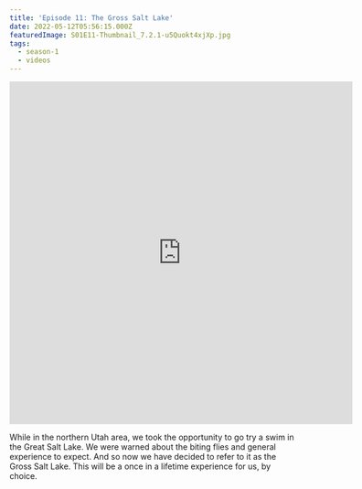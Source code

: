 ```yaml
---
title: 'Episode 11: The Gross Salt Lake'
date: 2022-05-12T05:56:15.000Z
featuredImage: S01E11-Thumbnail_7.2.1-u5Quokt4xjXp.jpg
tags:
  - season-1
  - videos
---
```

<iframe  allowfullscreen="true" title="The Gross Salt Lake | Episode 11 | Full Time RV Travels" width="600" height="600" src="https://www.youtube.com/embed/TbnTKefXKP0?feature=oembed&amp;color=red&amp;rel=1&amp;controls=1&amp;fs=1&amp;iv_load_policy=0&amp;autoplay=0&amp;modestbranding=0&amp;cc_load_policy=0&amp;playsinline=1" frameborder="0" allow="accelerometer; encrypted-media;accelerometer;autoplay;clipboard-write;gyroscope;picture-in-picture clipboard-write; encrypted-media; gyroscope; picture-in-picture; web-share" referrerpolicy="strict-origin-when-cross-origin"></iframe>

While in the northern Utah area, we took the opportunity to go try a swim in the Great Salt Lake. We were warned about the biting flies and general experience to expect. And so now we have decided to refer to it as the Gross Salt Lake. This will be a once in a lifetime experience for us, by choice.